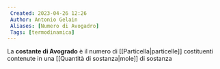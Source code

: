 ```yaml
---
 Created: 2023-04-26 12:26
 Author: Antonio Gelain
 Aliases: [Numero di Avogadro]
 Tags: [termodinamica]
---
```


La **costante di Avogrado** è il numero di [[Particella|particelle]] costituenti contenute in una [[Quantità di sostanza|mole]] di sostanza